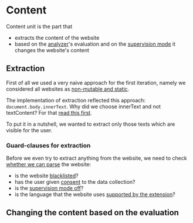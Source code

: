 # Content

Content unit is the part that
- extracts the content of the website
- based on the [analyzer](./worker-unit.md#analyzer)'s evaluation and on the [supervision mode](./shared-unit.md#supervisionmode) it changes the website's content

## Extraction

First of all we used a very naive approach for the first iteration, namely we considered all websites as [non-mutable and static](./worker-unit.md#the-naive-approach-for-analyzing-websites).

The implementation of extraction reflected this approach: `document.body.innerText`.
Why did we choose innerText and not textContent?
For that [read this first](https://developer.mozilla.org/en-US/docs/Web/API/Node/textContent#differences_from_innertext).

To put it in a nutshell, we wanted to extract only those texts which are visible for the user.

### Guard-clauses for extraction

Before we even try to extract anything from the website, we need to check [whether we can parse](../src/content/content.ts?plane1#L35) the website:
- is the website [blacklisted](./shared-unit.md#blackliststorage)?
- has the user given [consent](./consent-unit.md) to the data collection?
- is the [supervision mode off](./shared-unit.md#supervisionmode)?
- is the language that the website uses [supported by the extension](./shared-unit.md#miscellaneous)?

## Changing the content based on the evaluation